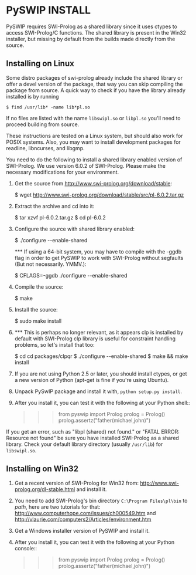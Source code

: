 PySWIP INSTALL
===============

PySWIP requires SWI-Prolog as a shared library since it uses ctypes to access
SWI-Prolog/C functions. The shared library is present in the Win32 installer,
but missing by default from the builds made directly from the source.

Installing on Linux
-------------------

Some distro packages of swi-prolog already include the shared library or offer
a devel version of the package, that way you can skip compiling the package from
source. A quick way to check if you have the library already installed is by running

``$ find /usr/lib* -name lib*pl.so``

If no files are listed with the name ``libswipl.so`` or ``libpl.so`` you'll need 
to proceed building from source.

These instructions are tested on a Linux system, but should also work for POSIX
systems. Also, you may want to install development packages for readline,
libncurses, and libgmp.

You need to do the following to install a shared library enabled version of
SWI-Prolog. We use version 6.0.2 of SWI-Prolog. Please make the necessary
modifications for your environment.

1) Get the source from http://www.swi-prolog.org/download/stable:

	$ wget http://www.swi-prolog.org/download/stable/src/pl-6.0.2.tar.gz

2) Extract the archive and cd into it:
	
	$ tar xzvf pl-6.0.2.tar.gz
	$ cd pl-6.0.2

3) Configure the source with shared library enabled:

	$ ./configure --enable-shared
	
   *** If using a 64-bit system, you may have to compile with the -ggdb flag in
       order to get PySWIP to work with SWI-Prolog without segfaults (But not
       necessarily.  YMMV.):
   
	$ CFLAGS=-ggdb ./configure --enable-shared

4) Compile the source:

	$ make

5) Install the source:
	
	$ sudo make install
	
6) *** This is perhaps no longer relevant, as it appears clp is installed by
	default with SWI-Prolog clp library is useful for constraint handling
	problems, so let's install that too:

	$ cd cd packages/clpqr
	$ ./configure --enable-shared
	$ make && make install

7) If you are not using Python 2.5 or later, you should install ctypes, or get a
   new version of Python (apt-get is fine if you're using Ubuntu).

8) Unpack PySwIP package and install it with, ``python setup.py install``.

9) After you install it, you can test it with the following at your Python shell::

	>>> from pyswip import Prolog
	>>> prolog = Prolog()
	>>> prolog.assertz("father(michael,john)")
	
If you get an error, such as "libpl (shared) not found." or "FATAL ERROR:
Resource not found" be sure you have installed SWI-Prolog as a shared
library. Check your default library directory (usually ``/usr/lib``) for
``libswipl.so``.


Installing on Win32
-------------------

1) Get a recent version of SWI-Prolog for Win32 from:
http://www.swi-prolog.org/dl-stable.html and install it.

2) You need to add SWI-Prolog's bin directory ``C:\Program Files\pl\bin`` to
*path*, here are two tutorials for that:
http://www.computerhope.com/issues/ch000549.htm and
http://vlaurie.com/computers2/Articles/environment.htm

3) Get a Windows installer version of PySWIP and install it.

4) After you install it, you can test it with the following at your Python
   console::

	>>> from pyswip import Prolog
	>>> prolog = Prolog()
	>>> prolog.assertz("father(michael,john)")


